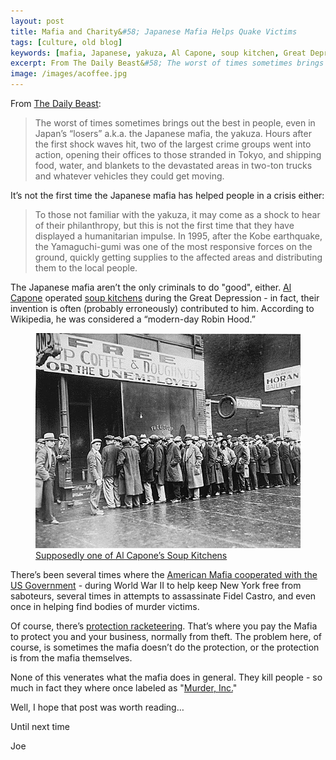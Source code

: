 ```yaml
---
layout: post
title: Mafia and Charity&#58; Japanese Mafia Helps Quake Victims
tags: [culture, old blog]
keywords: [mafia, Japanese, yakuza, Al Capone, soup kitchen, Great Depression]
excerpt: From The Daily Beast&#58; The worst of times sometimes brings out the best in people, even in Japan’s “losers” a.k.a. the Japanese mafia, the yakuza.
image: /images/acoffee.jpg
---
```


From [The Daily Beast](http://www.thedailybeast.com/blogs-and-stories/2011-03-18/japanese-yakuza-aid-earthquake-relief-efforts/):

<blockquote>
The worst of times sometimes brings out the best in people, even in Japan’s “losers” a.k.a. the Japanese mafia, the yakuza. Hours after the first shock waves hit, two of the largest crime groups went into action, opening their offices to those stranded in Tokyo, and shipping food, water, and blankets to the devastated areas in two-ton trucks and whatever vehicles they could get moving. 
</blockquote>

It’s not the first time the Japanese mafia has helped people in a crisis either:

<blockquote>
To those not familiar with the yakuza, it may come as a shock to hear of their philanthropy, but this is not the first time that they have displayed a humanitarian impulse. In 1995, after the Kobe earthquake, the Yamaguchi-gumi was one of the most responsive forces on the ground, quickly getting supplies to the affected areas and distributing them to the local people.
</blockquote>

The Japanese mafia aren’t the only criminals to do "good", either. [Al Capone](http://en.wikipedia.org/wiki/Al_capone) operated [soup kitchens](http://en.wikipedia.org/wiki/Soup_kitchen) during the Great Depression - in fact, their invention is often (probably erroneously) contributed to him. According to Wikipedia, he was considered a “modern-day Robin Hood.”

<figure>
<img src="/images/acoffee.jpg" alt="Al Capone's Soup Kitchen" title="Al Capone's Soup Kitchen">
<figcaption><a href="http://www.ssa.gov/history/acoffee.html">Supposedly one of Al Capone’s Soup Kitchens</a></figcaption>
</figure>

There’s been several times where the [American Mafia cooperated with the US Government](http://en.wikipedia.org/wiki/American_Mafia#Cooperation_with_the_U.S._government) - during World War II to help keep New York free from saboteurs, several times in attempts to assassinate Fidel Castro, and even once in helping find bodies of murder victims.

Of course, there’s [protection racketeering](http://en.wikipedia.org/wiki/Protection_racket). That’s where you pay the Mafia to protect you and your business, normally from theft. The problem here, of course, is sometimes the mafia doesn’t do the protection, or the protection is from the mafia themselves.

None of this venerates what the mafia does in general. They kill people - so much in fact they where once labeled as "[Murder, Inc.](http://en.wikipedia.org/wiki/Murder,_Inc)"

Well, I hope that post was worth reading…

Until next time

Joe
